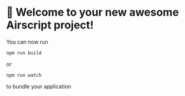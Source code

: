 # 🚀 Welcome to your new awesome Airscript project!

You can now run

```
npm run build
```

or

```
npm run watch
```

to bundle your application
